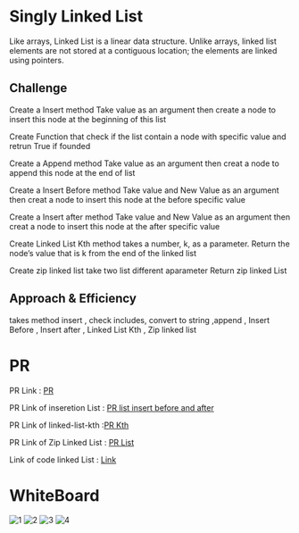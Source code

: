 # Singly Linked List
Like arrays, Linked List is a linear data structure. Unlike arrays, linked list elements are not stored at a contiguous location; the elements are linked using pointers. 

## Challenge
 Create a Insert method Take value as an argument then create a node to insert this node at the beginning of this list
 
 Create Function that check if the list contain a node with specific value and retrun True if founded 
 
 Create a Append method Take value as an argument then creat a node to append this node at the end of list
 
 Create a Insert Before  method Take value and New Value as an argument then creat a node to insert this node at the before specific value 
 
 Create a Insert after  method Take value and New Value as an argument then creat a node to insert this node at the after specific value 
 
 Create Linked List Kth method  takes a number, k, as a parameter. Return the node’s value that is k from the end of the linked list
 
 Create zip linked list take two list different aparameter Return zip linked List
 

## Approach & Efficiency
  takes method insert , check includes, convert to string ,append , Insert Before , Insert after , Linked List Kth , Zip linked list


# PR
 PR Link : [PR](https://github.com/hind-hb/data-structures-and-algorithms2/pull/4/commits/4fefc738ead3cd54a13f734d66f718364a95383f)
 
 PR Link of inseretion List : [PR list insert before and after](https://github.com/hind-hb/data-structures-and-algorithms2/pull/5/commits/b6d76a6cfe1916bdda91807f78c5e2af70beda8b)
 
 PR Link of linked-list-kth :[PR Kth](https://github.com/hind-hb/data-structures-and-algorithms2/pull/7/commits/64ed582f0ea5d76db310e12497ce9f385d346b9e)
 
 PR Link of Zip Linked List : [PR List](https://github.com/hind-hb/data-structures-and-algorithms2/pull/8/commits/8dee7fed2b7e2be96569a1e184f5892b9cfb12a4)
 
 
 Link of code linked List  : [Link](https://github.com/hind-hb/data-structures-and-algorithms2/tree/linked-list/Linked_List)
 
 
  
  
 # WhiteBoard 
 
![1](https://user-images.githubusercontent.com/75991604/158231248-cf8dc954-8c10-464c-9f7c-e79c4a04b512.jpg)
![2](https://user-images.githubusercontent.com/75991604/158231256-be30fa0f-7dd5-44a2-b5af-01c343567f95.jpg)
![3](https://user-images.githubusercontent.com/75991604/158468319-754413a0-fab3-4031-aa71-7596aa4244b2.jpg)
![4](https://user-images.githubusercontent.com/75991604/159163211-18509702-7726-407e-b256-b17333fc0122.jpg)
